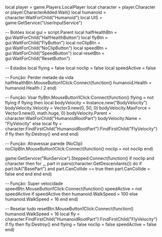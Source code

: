 local player = game.Players.LocalPlayer
local character = player.Character or player.CharacterAdded:Wait()
local humanoid = character:WaitForChild("Humanoid")
local UIS = game:GetService("UserInputService")

-- Botões
local gui = script.Parent
local halfHealthBtn = gui:WaitForChild("HalfHealthButton")
local flyBtn = gui:WaitForChild("FlyButton")
local noClipBtn = gui:WaitForChild("NoClipButton")
local speedBtn = gui:WaitForChild("SpeedButton")
local resetBtn = gui:WaitForChild("ResetButton")

-- Estados
local flying = false
local noclip = false
local speedActive = false

-- Função: Perder metade da vida
halfHealthBtn.MouseButton1Click:Connect(function()
	humanoid.Health = humanoid.Health / 2
end)

-- Função: Voar
flyBtn.MouseButton1Click:Connect(function()
	flying = not flying
	if flying then
		local bodyVelocity = Instance.new("BodyVelocity")
		bodyVelocity.Velocity = Vector3.new(0, 50, 0)
		bodyVelocity.MaxForce = Vector3.new(0, math.huge, 0)
		bodyVelocity.Parent = character:WaitForChild("HumanoidRootPart")
		bodyVelocity.Name = "FlyVelocity"
	else
		local fly = character:FindFirstChild("HumanoidRootPart"):FindFirstChild("FlyVelocity")
		if fly then fly:Destroy() end
	end
end)

-- Função: Atravessar parede (NoClip)
noClipBtn.MouseButton1Click:Connect(function()
	noclip = not noclip
end)

game:GetService("RunService").Stepped:Connect(function()
	if noclip and character then
		for _, part in pairs(character:GetDescendants()) do
			if part:IsA("BasePart") and part.CanCollide == true then
				part.CanCollide = false
			end
		end
	end
end)

-- Função: Super velocidade
speedBtn.MouseButton1Click:Connect(function()
	speedActive = not speedActive
	if speedActive then
		humanoid.WalkSpeed = 100
	else
		humanoid.WalkSpeed = 16
	end
end)

-- Resetar tudo
resetBtn.MouseButton1Click:Connect(function()
	humanoid.WalkSpeed = 16
	local fly = character:FindFirstChild("HumanoidRootPart"):FindFirstChild("FlyVelocity")
	if fly then fly:Destroy() end
	flying = false
	noclip = false
	speedActive = false
end)
